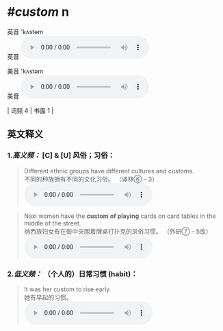 # ***\#custom*** n
英音 'kʌstəm  
英音
<audio src="./media/custom-B.aac" controls="controls"></audio>

美音 'kʌstəm  
美音
<audio src="./media/custom.aac" controls="controls"></audio>



| 词频 4 | 书面 1 |  

英文释义
---
### 1.*高义频：* **[C] & [U] 风俗；习俗：**  

 > Different ethnic groups have different cultures and customs.  
 > 不同的种族拥有不同的文化习俗。  （译林⑥ – 3）  
<audio src="./media/custom-1.aac" controls="controls"></audio>

 > Naxi women have the **custom of playing** cards on card tables in the middle of the street.  
 > 纳西族妇女有在街中央围着牌桌打扑克的风俗习惯。  （外研⑦ – 5改）  
<audio src="./media/custom-101_AAC.aac" controls="controls"></audio>

### 2.*低义频：* **（个人的）日常习惯 (habit)：**  

 > It was her custom to rise early.  
 > 她有早起的习惯。    
<audio src="./media/custom-3.aac" controls="controls"></audio>


